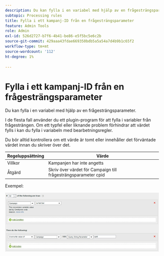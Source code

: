 ```yaml
---
description: Du kan fylla i en variabel med hjälp av en frågesträngsparameter.
subtopic: Processing rules
title: Fylla i ett kampanj-ID från en frågesträngsparameter
feature: Admin Tools
role: Admin
exl-id: 526d2727-b7f6-4b41-be86-e5f5bc5e6c2b
source-git-commit: 429aaa43fdae669350bdb5a5a54a7d4b9b1c65f2
workflow-type: tm+mt
source-wordcount: '112'
ht-degree: 1%

---
```


# Fylla i ett kampanj-ID från en frågesträngsparameter

Du kan fylla i en variabel med hjälp av en frågesträngsparameter.

I de flesta fall använder du ett plugin-program för att fylla i variabler från frågesträngen. Om ett typfel eller liknande problem förhindrar att värdet fylls i kan du fylla i variabeln med bearbetningsregler.

Du bör alltid kontrollera om ett värde är tomt eller innehåller det förväntade värdet innan du skriver över det.

| Regeluppsättning | Värde |
|---|---|
| Villkor | Kampanjen har inte angetts |
| Åtgärd | Skriv över värdet för Campaign till frågesträngsparameter cpid |

Exempel:

![](assets/set-campaign-conditionally.png)
